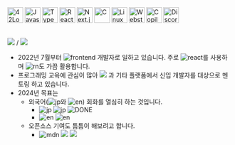 
<div>
<img width='35px' src="https://github.com/humonnom/humonnom/assets/54441505/b4ef28ca-3bd8-4bb0-acee-2dba171e5e63" alt="42Logo">
<img width='35px' src="https://github.com/humonnom/humonnom/assets/54441505/95958e8f-4b88-4a41-a949-da40697c94c5" alt="Javascript">
<img width='35px' src="https://github.com/humonnom/humonnom/assets/54441505/a8877c74-95ea-4e40-b087-0eb2c807bfa4" alt="Typescript">
<img width='35px' src="https://github.com/humonnom/humonnom/assets/54441505/5df233dc-3285-472b-845b-14e8599f33d4" alt="React">
<img width='35px' src="https://github.com/humonnom/humonnom/assets/54441505/9f72ec2b-704c-46c4-b535-0a957e387235" alt="Next.js">
<img width='35px' src="https://github.com/humonnom/humonnom/assets/54441505/0292e649-b560-4ab6-82f8-cfebca6a0cb0" alt="C">
<img width='35px' src="https://github.com/humonnom/humonnom/assets/54441505/5c35695d-86f9-4d89-bcfb-94c7408e57cb" alt="Linux">
<img width='35px' src="https://github.com/humonnom/humonnom/assets/54441505/e049cf97-aeb8-41c3-a018-c61f81c91d55" alt="Webstorm">
<img width='35px' src="https://github.com/humonnom/humonnom/assets/54441505/f7d1fb8f-b8b7-4c26-b90d-57135d40a9d0" alt="Copilot">
<img width='35px' src="https://github.com/humonnom/humonnom/assets/54441505/416979e7-2ecc-4874-bd95-100835209032" alt="Discord">
</div>
</br>

![](https://img.shields.io/badge/박주은-pink) / ![](https://img.shields.io/badge/SEOUL-green)

* 2022년 7월부터 ![frontend](https://img.shields.io/badge/Frontend-skyblue) 개발자로 일하고 있습니다. 주로 ![react](https://img.shields.io/badge/React-white)를 사용하며 ![rn](https://img.shields.io/badge/RN-white)도 가끔 활용합니다.
* 프로그래밍 교육에 관심이 많아 ![](https://img.shields.io/badge/인프런-grey) 과 기타 플랫폼에서 신입 개발자를 대상으로 멘토링 하고 있습니다.
* 2024년 목표는
   * 외국어(![jp](https://img.shields.io/badge/일본어-grey)와 ![en](https://img.shields.io/badge/영어-grey)) 회화를 열심히 하는 것입니다.
      * ![jp](https://img.shields.io/badge/일본어-grey) ![jp](https://img.shields.io/badge/JLPT_N2-yellow) ![DONE](https://img.shields.io/badge/취득완료!-blue)
      * ![en](https://img.shields.io/badge/영어-grey) ![en](https://img.shields.io/badge/영어회화-yellow)
   * 오픈소스 기여도 틈틈이 해보려고 합니다.
      * ![mdn](https://img.shields.io/badge/MDN-grey) ![](https://img.shields.io/badge/transition_property-yellow) ![](https://img.shields.io/badge/리뷰중-blue)

<!--
<div>  
     <img src="https://img.shields.io/badge/-JS-%23535D6C?logo=javascript" />
     <img src="https://img.shields.io/badge/-REACT-%23181717?logo=react" />
    <img src="https://img.shields.io/badge/-C-%23FF9900?logo=c" />
    <img src="https://img.shields.io/badge/-Github-%2300599C?logo=github" />
    <img src="https://img.shields.io/badge/-Shell-%23E8E8E8?logo=gnubash" />
 </div>
 
## Intro
* `#코드리뷰` `#Divide-and-conquer` `#틈틈이-튼튼히`
* 프로젝트 및 스터디의 자세한 사항은 각 레포의 `README.md`에 정리해나가는 중

* 개인프로젝트에 적용하고 있는 커밋 컨벤션[(Issues)](https://github.com/humonnom/ruth-form/issues/1#issue-1251518315)
<details>
<summary>동료들도 인정한 ⁉️(자세히보기)</summary>
<div markdown="1">
    <br>
    <div align=center>
    <img src="https://user-images.githubusercontent.com/54441505/174447308-01423e52-8c14-4b01-ab99-dc9737cadc21.png" width="600" alt="soft skills" >
        </div>  
    <br>
</div>
</details>


---
## Study
|Title|Repo Link|Desc|State|
|---|---|---|---|
|📖 JS 스터디(책)|[(repo)](https://github.com/hyunahOh/javascript-deep-dive)|Javascript에 대한 이해|종료|
|🔫 React 스터디(프로젝트)|[(repo)](https://github.com/humonnom/ruth-form)|리액트 작동방식에 대한 이해|진행중|
|📖 React 스터디(책)|[(repo)](https://github.com/Learning-React-42study/Learning-React)|리액트 라이브러리에 대한 이해|종료|
|📖 TS 스터디(문서, 책)|[(repo)](https://github.com/holdanddeepdive/typescript-study)|Typescript에 대한 이해|진행중|

-->
<!--
* mginx, minishell, webserve Readme 정리 후에 넣기

  [![Hits](https://hits.seeyoufarm.com/api/count/incr/badge.svg?url=https%3A%2F%2Fgithub.com%2Fhumonnom)](https://hits.seeyoufarm.com) 

---
## CS Project
|프로젝트 이름|링크|설명|
|---|---|---|
|Mginx|[(repo)](https://github.com/42Mginx/mginx)|CPP로 만드는 웹 서버 프로그램|
|SHELL we dance|[(repo)](https://github.com/humonnom/42-shellWeDance)|C로 만드는 쉘 프로그램|
-->

